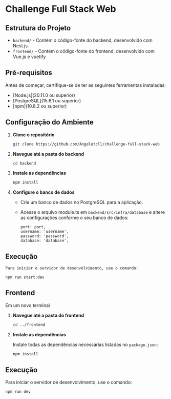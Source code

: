 # Challenge Full Stack Web

## Estrutura do Projeto

- `backend/` - Contém o código-fonte do backend, desenvolvido com Nest.js.
- `frontend/` - Contém o código-fonte do frontend, desenvolvido com Vue.js e vuetify

## Pré-requisitos

Antes de começar, certifique-se de ter as seguintes ferramentas instaladas:

- [Node.js](20.11.0 ou superior)
- [PostgreSQL](15.6.1 ou superior)
- [npm](10.8.2 ou superior)

## Configuração do Ambiente

1. **Clone o repositório**

    ```bash
    git clone https://github.com/Angelotcll/challenge-full-stack-web
    ```

2. **Navegue até a pasta do backend**

    ```bash
    cd backend
    ```

3. **Instale as dependências**

    ```bash
    npm install
    ```

4. **Configure o banco de dados**

    - Crie um banco de dados no PostgreSQL para a aplicação.
    - Acesse o arquivo module.ts em `backend/src/infra/database` e altere as configurações conforme o seu banco de dados:

      ```
      port: port,
      username: 'username',
      password: 'password',
      database: 'database',
      ```

## Execução

    Para iniciar o servidor de desenvolvimento, use o comando:
    
    npm run start:dev


## Frontend

Em um novo terminal

1. **Navegue até a pasta do frontend**

    ```bash
    cd ../frontend
    ```

2. **Instale as dependências**

    Instale todas as dependências necessárias listadas no `package.json`:

    ```bash
    npm install
    ```
## Execução

Para iniciar o servidor de desenvolvimento, use o comando:

```bash
npm run dev
